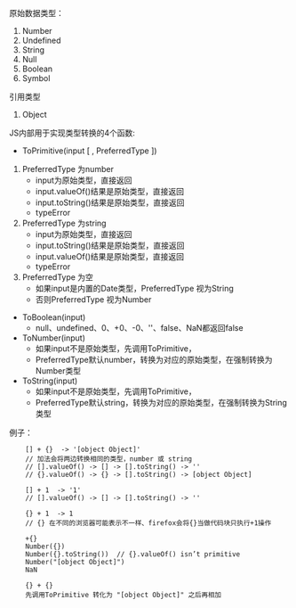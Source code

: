 <!--
 * @Descripttion: 
 * @Author: ganbowen
 * @Date: 2020-02-05 11:16:51
 * @LastEditors: ganbowen
 * @LastEditTime: 2020-03-16 10:10:34
 -->
原始数据类型：
1. Number
2. Undefined
3. String
4. Null
5. Boolean
6. Symbol

引用类型
1. Object

JS内部用于实现类型转换的4个函数:
- ToPrimitive(input [ , PreferredType ])
1. PreferredType 为number
   + input为原始类型，直接返回
   + input.valueOf()结果是原始类型，直接返回
   + input.toString()结果是原始类型，直接返回
   + typeError
2. PreferredType 为string
   + input为原始类型，直接返回
   + input.toString()结果是原始类型，直接返回
   + input.valueOf()结果是原始类型，直接返回
   + typeError
3. PreferredType 为空
   + 如果input是内置的Date类型，PreferredType 视为String
   + 否则PreferredType 视为Number
- ToBoolean(input)
   + null、undefined、0、+0、-0、''、false、NaN都返回false
- ToNumber(input)
   + 如果input不是原始类型，先调用ToPrimitive，   
   + PreferredType默认number，转换为对应的原始类型，在强制转换为Number类型
- ToString(input)
   + 如果input不是原始类型，先调用ToPrimitive，    
   + PreferredType默认string，转换为对应的原始类型，在强制转换为String类型

例子：
```
    [] + {}  -> '[object Object]'
    // 加法会将两边转换相同的类型，number 或 string
    // [].valueOf() -> [] -> [].toString() -> ''
    // {}.valueOf() -> {} -> [].toString() -> [object Object]
    
    [] + 1  -> '1'
    // [].valueOf() -> [] -> [].toString() -> ''

    {} + 1  -> 1 
    // {} 在不同的浏览器可能表示不一样、firefox会将{}当做代码块只执行+1操作

    +{}
    Number({})
    Number({}.toString())  // {}.valueOf() isn’t primitive
    Number("[object Object]")
    NaN

    {} + {}
    先调用ToPrimitive 转化为 "[object Object]" 之后再相加
```